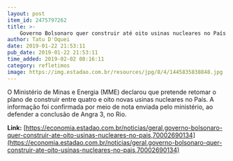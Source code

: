 ```yaml
---
layout: post
item_id: 2475797262
title: >-
    Governo Bolsonaro quer construir até oito usinas nucleares no País
author: Tatu D'Oquei
date: 2019-01-22 21:53:11
pub_date: 2019-01-22 21:53:11
time_added: 2019-02-02 08:16:11
category: refletimos
image: https://img.estadao.com.br/resources/jpg/8/4/1445835838848.jpg
---
```


O Ministério de Minas e Energia (MME) declarou que pretende retomar o plano de construir entre quatro e oito novas usinas nucleares no País. A informação foi confirmada por meio de nota enviada pelo ministério, ao defender a conclusão de Angra 3, no Rio.

**Link:** [https://economia.estadao.com.br/noticias/geral,governo-bolsonaro-quer-construir-ate-oito-usinas-nucleares-no-pais,70002690134](https://economia.estadao.com.br/noticias/geral,governo-bolsonaro-quer-construir-ate-oito-usinas-nucleares-no-pais,70002690134)

